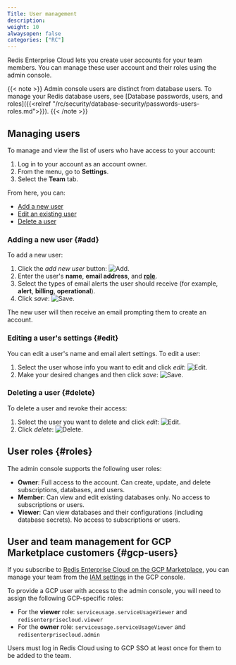 ```yaml
---
Title: User management
description:
weight: 10
alwaysopen: false
categories: ["RC"]
---
```

Redis Enterprise Cloud lets you create user accounts for your team members. You can manage these user account and their roles using the admin console.

{{< note >}}
Admin console users are distinct from database users. To manage your Redis database users, see [Database passwords, users, and roles]({{<relref "/rc/security/database-security/passwords-users-roles.md">}}).
{{< /note >}}

## Managing users

To manage and view the list of users who have access to your account:

1. Log in to your account as an account owner.
1. From the menu, go to **Settings**.
1. Select the **Team** tab.

From here, you can:

* [Add a new user](#add)
* [Edit an existing user](#edit)
* [Delete a user](#delete)

### Adding a new user {#add}

To add a new user:

1. Click the *add new user* button: ![Add](/images/rc/icon_add.png#no-click "Add").
1. Enter the user's **name**, **email address**, and **[role](#roles)**.
1. Select the types of email alerts the user should receive (for example, **alert**, **billing**, **operational**).
1. Click *save*: ![Save](/images/rc/icon_save.png#no-click "Add").

The new user will then receive an email prompting them to create an account.

### Editing a user's settings {#edit}

You can edit a user's name and email alert settings. To edit a user:

1. Select the user whose info you want to edit and click *edit*: ![Edit](/images/rc/icon_edit.png#no-click "Add").
1. Make your desired changes and then click *save*: ![Save](/images/rc/icon_save.png#no-click "Add").

### Deleting a user {#delete}

To delete a user and revoke their access:

1. Select the user you want to delete and click *edit*: ![Edit](/images/rc/icon_edit.png#no-click "Add").
1. Click *delete*: ![Delete](/images/rc/icon_delete.png#no-click "Delete").

## User roles {#roles}

The admin console supports the following user roles:

- **Owner**: Full access to the account. Can create, update, and delete subscriptions, databases, and users.
- **Member**: Can view and edit existing databases only. No access to subscriptions or users.
- **Viewer**: Can view databases and their configurations (including database secrets). No access to subscriptions or users.

## User and team management for GCP Marketplace customers {#gcp-users}

If you subscribe to [Redis Enterprise Cloud on the GCP Marketplace](https://console.cloud.google.com/marketplace/product/endpoints/gcp.redisenterprise.com), you can manage your team from the [IAM settings](https://cloud.google.com/iam/docs) in the GCP console.

To provide a GCP user with access to the admin console, you will need to assign the following GCP-specific roles:

- For the **viewer** role: `serviceusage.serviceUsageViewer` and `redisenterprisecloud.viewer`
- For the **owner** role:  `serviceusage.serviceUsageViewer` and `redisenterprisecloud.admin`

Users must log in Redis Cloud using to GCP SSO at least once for them to be added to the team.
